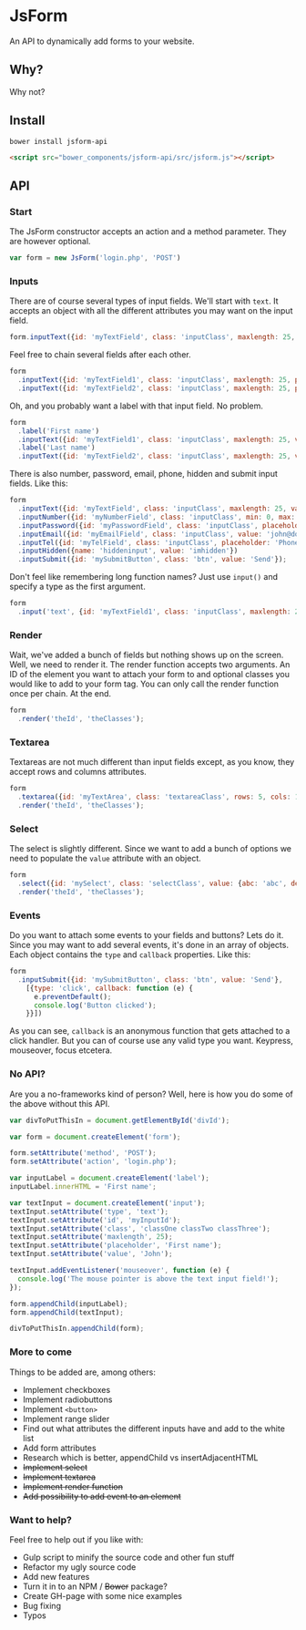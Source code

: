 # JsForm
An API to dynamically add forms to your website.

## Why?
Why not?

## Install
```bower install jsform-api```
```html
<script src="bower_components/jsform-api/src/jsform.js"></script>
```

## API

### Start
 The JsForm constructor accepts an action and a method parameter. They are however optional.
```Javascript
var form = new JsForm('login.php', 'POST')
```

### Inputs
There are of course several types of input fields.
We'll start with ```text```. It accepts an object with all the different attributes you may want on the input field.
```Javascript
form.inputText({id: 'myTextField', class: 'inputClass', maxlength: 25, placeholder: 'First name', value: 'John'});
```
Feel free to chain several fields after each other.
```Javascript
form
  .inputText({id: 'myTextField1', class: 'inputClass', maxlength: 25, placeholder: 'First name', value: 'John'})
  .inputText({id: 'myTextField2', class: 'inputClass', maxlength: 25, placeholder: 'Last name', value: 'Doh'});
```
Oh, and you probably want a label with that input field. No problem.
```Javascript
form
  .label('First name')
  .inputText({id: 'myTextField1', class: 'inputClass', maxlength: 25, value: 'John'})
  .label('Last name')
  .inputText({id: 'myTextField2', class: 'inputClass', maxlength: 25, value: 'Doh'});
```
There is also number, password, email, phone, hidden and submit input fields. Like this:
```Javascript
form
  .inputText({id: 'myTextField', class: 'inputClass', maxlength: 25, value: 'John'})
  .inputNumber({id: 'myNumberField', class: 'inputClass', min: 0, max: 100})
  .inputPassword({id: 'myPasswordField', class: 'inputClass', placeholder: 'Password', value: 'hunter2'})
  .inputEmail({id: 'myEmailField', class: 'inputClass', value: 'john@doh.com'})
  .inputTel({id: 'myTelField', class: 'inputClass', placeholder: 'Phone number', disabled: 'disabled'})
  .inputHidden({name: 'hiddeninput', value: 'imhidden'})
  .inputSubmit({id: 'mySubmitButton', class: 'btn', value: 'Send'});
```
Don't feel like remembering long function names? Just use ```input()``` and specify a type as the first argument.
```Javascript
form
  .input('text', {id: 'myTextField1', class: 'inputClass', maxlength: 25, value: 'John'});
```

### Render
Wait, we've added a bunch of fields but nothing shows up on the screen. Well, we need to render it. The render function accepts two arguments. An ID of the element you want to attach your form to and optional classes you would like to add to your form tag. You can only call the render function once per chain. At the end.
```Javascript
form
  .render('theId', 'theClasses');
```

### Textarea
Textareas are not much different than input fields except, as you know, they accept rows and columns attributes.
```Javascript
form
  .textarea({id: 'myTextArea', class: 'textareaClass', rows: 5, cols: 100, placeholder: 'Write something here'})
  .render('theId', 'theClasses');
```

### Select
The select is slightly different. Since we want to add a bunch of options we need to populate the ```value``` attribute with an object.
```Javascript
form
  .select({id: 'mySelect', class: 'selectClass', value: {abc: 'abc', def: 'def', ghj: 'ghj'}})
  .render('theId', 'theClasses');
```

### Events
Do you want to attach some events to your fields and buttons? Lets do it. Since you may want to add several events, it's done in an array of objects. Each object contains the ```type``` and ```callback``` properties. Like this:
```Javascript
form
  .inputSubmit({id: 'mySubmitButton', class: 'btn', value: 'Send'},
    [{type: 'click', callback: function (e) {
      e.preventDefault();
      console.log('Button clicked');
    }}])
```
As you can see, ```callback``` is an anonymous function that gets attached to a click handler. But you can of course use any valid type you want. Keypress, mouseover, focus etcetera.

### No API?
Are you a no-frameworks kind of person? Well, here is how you do some of the above without this API.
```Javascript
var divToPutThisIn = document.getElementById('divId');

var form = document.createElement('form');

form.setAttribute('method', 'POST');
form.setAttribute('action', 'login.php');

var inputLabel = document.createElement('label');
inputLabel.innerHTML = 'First name';

var textInput = document.createElement('input');
textInput.setAttribute('type', 'text');
textInput.setAttribute('id', 'myInputId');
textInput.setAttribute('class', 'classOne classTwo classThree');
textInput.setAttribute('maxlength', 25);
textInput.setAttribute('placeholder', 'First name');
textInput.setAttribute('value', 'John');

textInput.addEventListener('mouseover', function (e) {
  console.log('The mouse pointer is above the text input field!');
});

form.appendChild(inputLabel);
form.appendChild(textInput);

divToPutThisIn.appendChild(form);
```

### More to come
Things to be added are, among others:
* Implement checkboxes
* Implement radiobuttons
* Implement ```<button>```
* Implement range slider
* Find out what attributes the different inputs have and add to the white list
* Add form attributes
* Research which is better, appendChild vs insertAdjacentHTML
* ~~Implement select~~
* ~~Implement textarea~~
* ~~Implement render function~~
* ~~Add possibility to add event to an element~~

### Want to help?
Feel free to help out if you like with:
* Gulp script to minify the source code and other fun stuff
* Refactor my ugly source code
* Add new features
* Turn it in to an NPM / ~~Bower~~ package?
* Create GH-page with some nice examples
* Bug fixing
* Typos